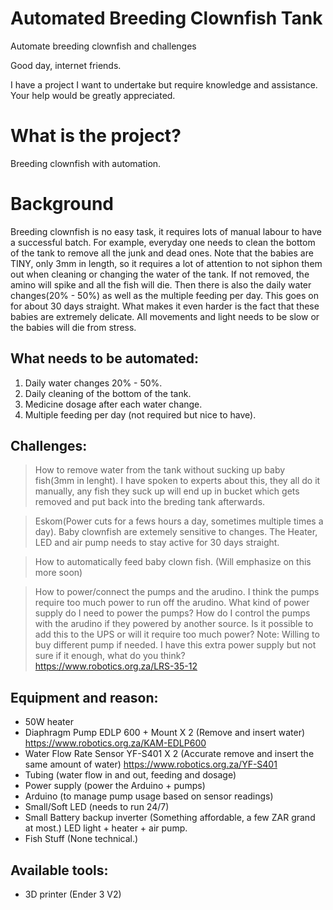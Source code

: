 # Automated Breeding Clownfish Tank
Automate breeding clownfish and challenges

Good day, internet friends.

I have a project I want to undertake but require knowledge and assistance. Your help would be greatly appreciated.

# What is the project?
Breeding clownfish with automation.

# Background
Breeding clownfish is no easy task, it requires lots of manual labour to have a successful batch. For example, everyday one needs to clean the bottom of the tank to remove all the junk and dead ones. Note that the babies are TINY, only 3mm in length, so it requires a lot of attention to not siphon them out when cleaning or changing the water of the tank. If not removed, the amino will spike and all the fish will die. Then there is also the daily water changes(20% - 50%) as well as the multiple feeding per day. This goes on for about 30 days straight. What makes it even harder is the fact that these babies are extremely delicate. All movements and light needs to be slow or the babies will die from stress. 

## What needs to be automated:
1) Daily water changes 20% - 50%.
2) Daily cleaning of the bottom of the tank.
3) Medicine dosage after each water change.
4) Multiple feeding per day (not required but nice to have).

## Challenges:
> How to remove water from the tank without sucking up baby fish(3mm in lenght). I have spoken to experts about this, they all do it manually, any fish they suck up will end up in bucket which gets removed and put back into the breding tank afterwards.

> Eskom(Power cuts for a fews hours a day, sometimes multiple times a day). Baby clownfish are extemely sensitive to changes. The Heater, LED and air pump needs to stay active for 30 days straight.

> How to automatically feed baby clown fish. (Will emphasize on this more soon)

> How to power/connect the pumps and the arudino. I think the pumps require too much power to run off the arudino. What kind of power supply do I need to power the pumps? How do I control the pumps with the arudino if they powered by another source. Is it possible to add this to the UPS or will it require too much power?
Note: Willing to buy different pump if needed. I have this extra power supply but not sure if it enough, what do you think? https://www.robotics.org.za/LRS-35-12

## Equipment and reason:
+ 50W heater
+ Diaphragm Pump EDLP 600 + Mount X 2 (Remove and insert water) https://www.robotics.org.za/KAM-EDLP600
+ Water Flow Rate Sensor YF-S401 X 2 (Accurate remove and insert the same amount of water) https://www.robotics.org.za/YF-S401
+ Tubing (water flow in and out, feeding and dosage)
+ Power supply (power the Arduino + pumps)
+ Arduino (to manage pump usage based on sensor readings)
+ Small/Soft LED (needs to run 24/7)
+ Small Battery backup inverter (Something affordable, a few ZAR grand at most.) LED light + heater + air pump. 
+ Fish Stuff (None technical.)




## Available tools:
+ 3D printer (Ender 3 V2)
